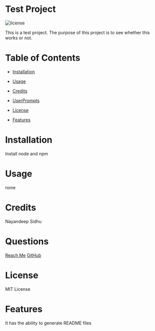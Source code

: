 # Test Project
        
![license](https://img.shields.io/badge/License-MIT-blue)

This is a test project. The purpose of this project is to see whether this works or not. 

# Table of Contents
    
* [Installation](#installationInstructions)
* [Usage](#usageInformation)
* [Credits](#credits)
* [UserPrompts](#promptUser)
* [License](#license)

* [Features](#feature)



# Installation
Install node and npm

# Usage
none

# Credits
Nayandeep Sidhu

# Questions
[Reach Me](nayandeepsidhu@gmail.com)
[GitHub](https://github.com/ninisidhu)

# License
MIT License
    
    

# Features
It has the ability to generate README files
    
    



